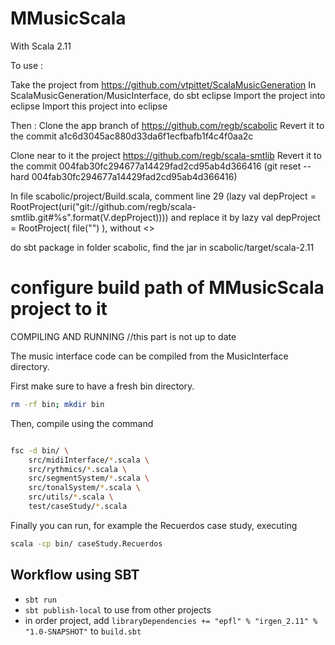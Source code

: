 MMusicScala
===========
With Scala 2.11

To use :

Take the project from https://github.com/vtpittet/ScalaMusicGeneration
In ScalaMusicGeneration/MusicInterface, do sbt eclipse
Import the project into eclipse
Import this project into eclipse

Then :
Clone the app branch of https://github.com/regb/scabolic
Revert it to the commit a1c6d3045ac880d33da6f1ecfbafb1f4c4f0aa2c

Clone near to it the project https://github.com/regb/scala-smtlib
Revert it to the commit 004fab30fc294677a14429fad2cd95ab4d366416
(git reset --hard 004fab30fc294677a14429fad2cd95ab4d366416)

In file scabolic/project/Build.scala, comment line 29 (lazy val depProject = RootProject(uri("git://github.com/regb/scala-smtlib.git#%s".format(V.depProject))))
and replace it by lazy val depProject = RootProject( file("<relative path to scala-smtlib folder>") ), without <>

do sbt package in folder scabolic, find the jar in scabolic/target/scala-2.11

configure build path of MMusicScala project to it
=======
COMPILING AND RUNNING //this part is not up to date



The music interface code can be compiled from the MusicInterface directory.

First make sure to have a fresh bin directory.

```bash
rm -rf bin; mkdir bin
```

Then, compile using the command

```bash

fsc -d bin/ \
    src/midiInterface/*.scala \
    src/rythmics/*.scala \
    src/segmentSystem/*.scala \
    src/tonalSystem/*.scala \
    src/utils/*.scala \
    test/caseStudy/*.scala
```
Finally you can run, for example the Recuerdos case study, executing
```bash
scala -cp bin/ caseStudy.Recuerdos
```

## Workflow using SBT

* `sbt run`
* `sbt publish-local` to use from other projects
* in order project, add `libraryDependencies += "epfl" % "irgen_2.11" % "1.0-SNAPSHOT"` to `build.sbt`
